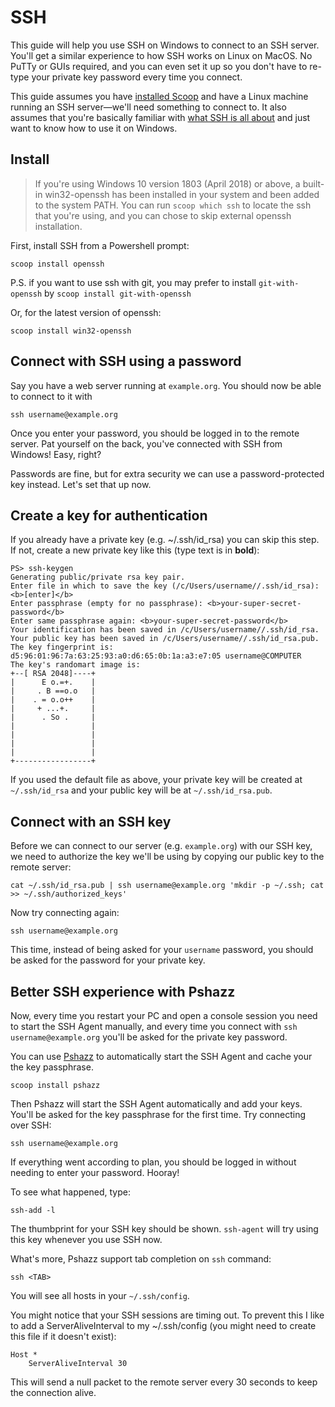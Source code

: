 # SSH

This guide will help you use SSH on Windows to connect to an SSH server. You'll get a similar experience to how SSH works on Linux on MacOS. No PuTTy or GUIs required, and you can even set it up so you don't have to re-type your private key password every time you connect.

This guide assumes you have [installed Scoop](https://github.com/lukesampson/scoop/wiki/Quick-Start) and have a Linux machine running an SSH server—we'll need something to connect to. It also assumes that you're basically familiar with [what SSH is all about](http://en.wikipedia.org/wiki/Secure_Shell) and just want to know how to use it on Windows.

## Install

> If you're using Windows 10 version 1803 (April 2018) or above, a built-in win32-openssh has been installed in your system and been added to the system PATH. You can run `scoop which ssh` to locate the ssh that you're using, and you can chose to skip external openssh installation.

First, install SSH from a Powershell prompt:

    scoop install openssh

P.S. if you want to use ssh with git, you may prefer to install `git-with-openssh` by `scoop install git-with-openssh`

Or, for the latest version of openssh:

    scoop install win32-openssh

## Connect with SSH using a password

Say you have a web server running at `example.org`. You should now be able to connect to it with

    ssh username@example.org

Once you enter your password, you should be logged in to the remote server. Pat yourself on the back, you've connected with SSH from Windows! Easy, right?

Passwords are fine, but for extra security we can use a password-protected key instead. Let's set that up now.

## Create a key for authentication

If you already have a private key (e.g. ~/.ssh/id_rsa) you can skip this step. If not, create a new private key like this (type text is in **bold**):

```
PS> ssh-keygen
Generating public/private rsa key pair.
Enter file in which to save the key (/c/Users/username//.ssh/id_rsa): <b>[enter]</b>
Enter passphrase (empty for no passphrase): <b>your-super-secret-password</b>
Enter same passphrase again: <b>your-super-secret-password</b>
Your identification has been saved in /c/Users/username//.ssh/id_rsa.
Your public key has been saved in /c/Users/username//.ssh/id_rsa.pub.
The key fingerprint is:
d5:96:01:96:7a:63:25:93:a0:d6:65:0b:1a:a3:e7:05 username@COMPUTER
The key's randomart image is:
+--[ RSA 2048]----+
|      E o.=+.    |
|     . B ==o.o   |
|    . = o.o++    |
|     + ...+.     |
|      . So .     |
|                 |
|                 |
|                 |
|                 |
+-----------------+
```

If you used the default file as above, your private key will be created at `~/.ssh/id_rsa` and your public key will be at `~/.ssh/id_rsa.pub`.

## Connect with an SSH key

Before we can connect to our server (e.g. `example.org`) with our SSH key, we need to authorize the key we'll be using by copying our public key to the remote server:

    cat ~/.ssh/id_rsa.pub | ssh username@example.org 'mkdir -p ~/.ssh; cat >> ~/.ssh/authorized_keys'

Now try connecting again:

    ssh username@example.org

This time, instead of being asked for your `username` password, you should be asked for the password for your private key.

## Better SSH experience with Pshazz

Now, every time you restart your PC and open a console session you need to start the SSH Agent manually, and every time you connect with `ssh username@example.org` you'll be asked for the private key password.

You can use [Pshazz](https://github.com/lukesampson/pshazz) to automatically start the SSH Agent and cache your the key passphrase.

    scoop install pshazz

Then Pshazz will start the SSH Agent automatically and add your keys. You'll be asked for the key passphrase for the first time. Try connecting over SSH:

    ssh username@example.org

If everything went according to plan, you should be logged in without needing to enter your password. Hooray!

To see what happened, type:

    ssh-add -l

The thumbprint for your SSH key should be shown. `ssh-agent` will try using this key whenever you use SSH now.

What's more, Pshazz support tab completion on `ssh` command:

    ssh <TAB>

You will see all hosts in your `~/.ssh/config`.

You might notice that your SSH sessions are timing out. To prevent this I like to add a ServerAliveInterval to my ~/.ssh/config (you might need to create this file if it doesn't exist):

```
Host *
    ServerAliveInterval 30
```

This will send a null packet to the remote server every 30 seconds to keep the connection alive.
